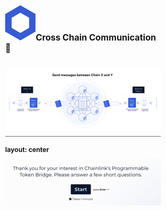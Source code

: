 # <span class="flex"> <img src="/chainlink-symbol-blue.svg" class="w-8 mr-4" />Cross Chain Communication 💬</span>

<br />
<br />

<div class="container mx-auto flex flex-row justify-center">
  <img src="/chainlink-cross-chain.png" class="h-auto w-200" alt="ADA POR Schema"/>
</div>

<!--
- consensus innerhalb des Netzwerkes gebiltet
- im Endeffekt layer 2 management solution vgl. scaling
- leider wie so oft, naechste slide
-->

---
layout: center
---

<img src="/chainlink-denied.png"/>

<!--
- proof of reserve

sowie

- CCIP

sind *noch?* nicht in den Docs gelistet. Verzeiht mir hier also die Abwesenheit von Beispielen
-->
